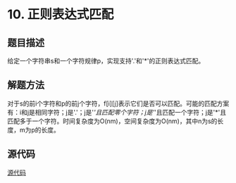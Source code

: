 # 10. 正则表达式匹配

## 题目描述

给定一个字符串s和一个字符规律p，实现支持'.'和'*'的正则表达式匹配。

## 解题方法

对于s的前i个字符和p的前j个字符，f[i][j]表示它们是否可以匹配。可能的匹配方案有：i和j是相同字符；j是'.'；j是'*'且匹配零个字符；j是'*'且匹配一个字符；j是'*'且匹配多于一个字符。时间复杂度为O(nm)，空间复杂度为O(nm)，其中n为s的长度，m为p的长度。

## 源代码

[源代码](../src/10-regular-expression-matching.cpp)
